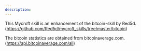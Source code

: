 ```yaml
---
description: 
---
```

This Mycroft skill is an enhancement of the bitcoin-skill by Red5d.
(https://github.com/Red5d/mycroft_skills/tree/master/bitcoin)

The bitcoin statistics are obtained from bitcoinaverage.com.
(https://api.bitcoinaverage.com/all)
